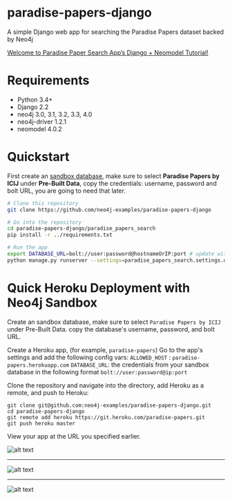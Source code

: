 # paradise-papers-django
A simple Django web app for searching the Paradise Papers dataset backed by Neo4j

[Welcome to Paradise Paper Search App’s Django + Neomodel Tutorial!](https://neo4j-examples.github.io/paradise-papers-django/)


# Requirements

- Python 3.4+
- Django 2.2
- neo4j 3.0, 3.1, 3.2, 3.3, 4.0
- neo4j-driver 1.2.1
- neomodel 4.0.2

# Quickstart

First create an [sandbox database](https://sandbox.neo4j.com/), make sure to select **Paradise Papers by ICIJ** under **Pre-Built Data**, copy the credentials: username, password and bolt URL, you are going to need that later.

``` bash
# Clone this repository
git clone https://github.com/neo4j-examples/paradise-papers-django

# Go into the repository
cd paradise-papers-django/paradise_papers_search
pip install -r ../requirements.txt

# Run the app
export DATABASE_URL=bolt://user:password@hostnameOrIP:port # update with the credentials from your sandbox database.
python manage.py runserver --settings=paradise_papers_search.settings.dev
```


# Quick Heroku Deployment with Neo4j Sandbox 

Create an sandbox database, make sure to select `Paradise Papers by ICIJ` under Pre-Built Data.
copy the database's username, password, and bolt URL.

Create a Heroku app, (for example, `paradise-papers`)
Go to the app's settings and add the following config vars:
`ALLOWED_HOST` : `paradise-papers.herokuapp.com`
`DATABASE_URL`: the credentials from your sandbox database in the following format `bolt://user:password@ip:port`

Clone the repository and navigate into the directory, add Heroku as a remote, and push to Heroku:
```
git clone git@github.com:neo4j-examples/paradise-papers-django.git
cd paradise-papers-django
git remote add heroku https://git.heroku.com/paradise-papers.git
git push heroku master
```

View your app at the URL you specified earlier.


![alt text](https://github.com/neo4j-examples/paradise-papers-django/blob/master/docs/tutorial/_images/part07-img1.png "Search Home")
_________

![alt text](https://github.com/neo4j-examples/paradise-papers-django/blob/master/docs/tutorial/_images/part07-img2.png "Search Results")
_________
![alt text](https://github.com/neo4j-examples/paradise-papers-django/blob/master/docs/tutorial/_images/part07-img3.png "Search details")
